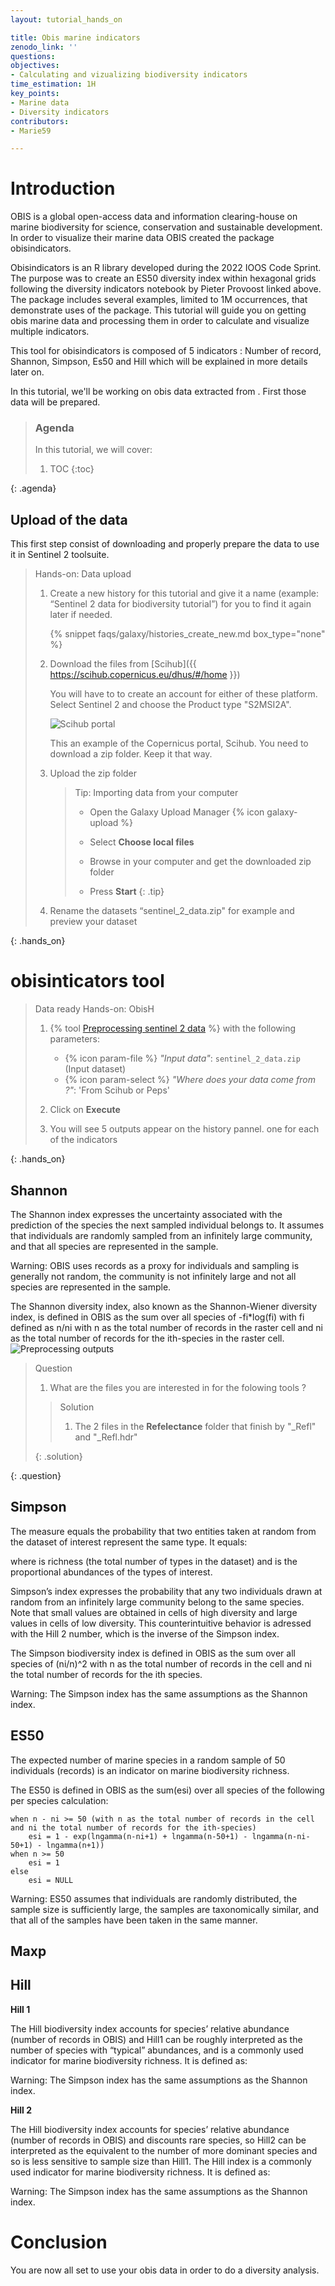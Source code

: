```yaml
---
layout: tutorial_hands_on

title: Obis marine indicators
zenodo_link: ''
questions:
objectives:
- Calculating and vizualizing biodiversity indicators
time_estimation: 1H
key_points:
- Marine data
- Diversity indicators
contributors:
- Marie59

---
```



# Introduction

OBIS is a global open-access data and information clearing-house on marine biodiversity for science, conservation and sustainable development. In order to visualize their marine data OBIS created the package obisindicators.

Obisindicators is an R library developed during the 2022 IOOS Code Sprint. The purpose was to create an ES50 diversity index within hexagonal grids following the diversity indicators notebook by Pieter Provoost linked above. The package includes several examples, limited to 1M occurrences, that demonstrate uses of the package.
This tutorial will guide you on getting obis marine data and processing them in order to calculate and visualize multiple indicators. 

This tool for obisindicators is composed of 5 indicators : Number of record, Shannon, Simpson, Es50 and Hill which will be explained in more details later on.

In this tutorial, we'll be working on obis data extracted from .  First those data will be prepared. 


> ### Agenda
>
> In this tutorial, we will cover:
>
> 1. TOC
> {:toc}
>
{: .agenda}

## Upload of the data

This first step consist of downloading and properly prepare the data to use it in Sentinel 2 toolsuite.

> <hands-on-title>Hands-on: Data upload</hands-on-title>
>
> 1. Create a new history for this tutorial and give it a name (example: “Sentinel 2 data for biodiversity tutorial”) for you to find it again later if needed.
>
>    {% snippet faqs/galaxy/histories_create_new.md box_type="none" %}
>
>
> 2. Download the files from [Scihub]({{ https://scihub.copernicus.eu/dhus/#/home }}) 
>
>    You will have to to create an account for either of these platform. 
>    Select Sentinel 2 and choose the Product type "S2MSI2A".
>
>    ![Scihub portal](images/Scihub.png "Scihub portal")
>
>    This an example of the Copernicus portal, Scihub. You need to download a zip folder. Keep it that way. 
>
> 3. Upload the zip folder
>
>     > <tip-title>Tip: Importing data from your computer</tip-title>
>     >
>     > * Open the Galaxy Upload Manager {% icon galaxy-upload %}
>     > * Select **Choose local files**
>     > * Browse in your computer and get the downloaded zip folder
>     >
>     > * Press **Start**
>     {: .tip}
>
> 4. Rename the datasets “sentinel_2_data.zip" for example and preview your dataset
>
>
{: .hands_on}

# obisinticators tool
>
>   Data ready
> <hand-on-title>Hands-on: Obis</hand-on-title>H
>
> 1. {% tool [Preprocessing sentinel 2 data](SRS_preprocess_S2) %} with the following parameters:
>    - {% icon param-file %} *"Input data"*: `sentinel_2_data.zip` (Input dataset)
>    - {% icon param-select %} *"Where does your data come from ?"*: 'From Scihub or Peps'
>
> 2. Click on **Execute** 
> 3. You will see 5 outputs appear on the history pannel. one for each of the indicators
>
{: .hands_on}

## Shannon

The Shannon index expresses the uncertainty associated with the prediction of the species the next sampled individual belongs to. It assumes that individuals are randomly sampled from an infinitely large community, and that all species are represented in the sample.

Warning: OBIS uses records as a proxy for individuals and sampling is generally not random, the community is not infinitely large and not all species are represented in the sample.

The Shannon diversity index, also known as the Shannon-Wiener diversity index, is defined in OBIS as the sum over all species of -fi*log(fi) with fi defined as n/ni with n as the total number of records in the raster cell and ni as the total number of records for the ith-species in the raster cell.
![Preprocessing outputs](images/preproc.png "Preprocessing outputs")


> <question-title>Question</question-title>
>
> 1. What are the files you are interested in for the folowing tools ?
>
> > <solution-title>Solution</solution-title>
> >
> > 1. The 2 files in the **Refelectance** folder that finish by "_Refl" and "_Refl.hdr"
> >
> {: .solution}
>
{: .question}

## Simpson
The measure equals the probability that two entities taken at random from the dataset of interest represent the same type. It equals:

where is richness (the total number of types in the dataset) and is the proportional abundances of the types of interest.

Simpson’s index expresses the probability that any two individuals drawn at random from an infinitely large community belong to the same species. Note that small values are obtained in cells of high diversity and large values in cells of low diversity. This counterintuitive behavior is adressed with the Hill 2 number, which is the inverse of the Simpson index.

The Simpson biodiversity index is defined in OBIS as the sum over all species of (ni/n)^2 with n as the total number of records in the cell and ni the total number of records for the ith species.

Warning: The Simpson index has the same assumptions as the Shannon index.

## ES50

The expected number of marine species in a random sample of 50 individuals (records) is an indicator on marine biodiversity richness.

The ES50 is defined in OBIS as the sum(esi) over all species of the following per species calculation:

    when n - ni >= 50 (with n as the total number of records in the cell and ni the total number of records for the ith-species)
        esi = 1 - exp(lngamma(n-ni+1) + lngamma(n-50+1) - lngamma(n-ni-50+1) - lngamma(n+1))
    when n >= 50
        esi = 1
    else
        esi = NULL

Warning: ES50 assumes that individuals are randomly distributed, the sample size is sufficiently large, the samples are taxonomically similar, and that all of the samples have been taken in the same manner.

## Maxp

## Hill

**Hill 1**

The Hill biodiversity index accounts for species’ relative abundance (number of records in OBIS) and Hill1 can be roughly interpreted as the number of species with “typical” abundances, and is a commonly used indicator for marine biodiversity richness. It is defined as:

Warning: The Simpson index has the same assumptions as the Shannon index.

**Hill 2**

The Hill biodiversity index accounts for species’ relative abundance (number of records in OBIS) and discounts rare species, so Hill2 can be interpreted as the equivalent to the number of more dominant species and so is less sensitive to sample size than Hill1. The Hill index is a commonly used indicator for marine biodiversity richness. It is defined as:

Warning: The Simpson index has the same assumptions as the Shannon index.


# Conclusion

You are now all set to use your obis data in order to do a diversity analysis.

